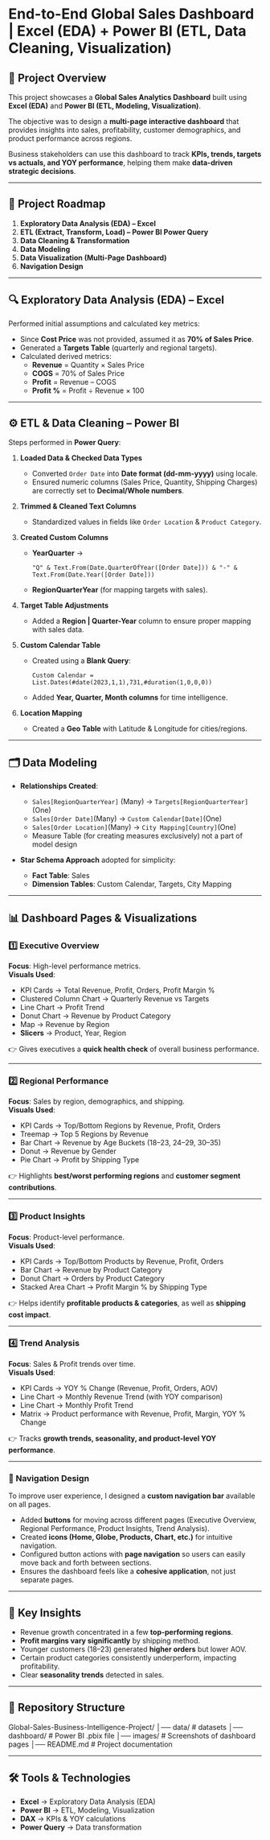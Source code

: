 # End-to-End Global Sales Dashboard | Excel (EDA) + Power BI (ETL, Data Cleaning, Visualization)

## 📌 Project Overview  
This project showcases a **Global Sales Analytics Dashboard** built using **Excel (EDA)** and **Power BI (ETL, Modeling, Visualization)**.

The objective was to design a **multi-page interactive dashboard** that provides insights into sales, profitability, customer demographics, and product performance across regions.  

Business stakeholders can use this dashboard to track **KPIs, trends, targets vs actuals, and YOY performance**, helping them make **data-driven strategic decisions**.

---

## 🧭 Project Roadmap  

1. **Exploratory Data Analysis (EDA) – Excel**  
2. **ETL (Extract, Transform, Load) – Power BI Power Query**  
3. **Data Cleaning & Transformation**  
4. **Data Modeling**  
5. **Data Visualization (Multi-Page Dashboard)**
6. **Navigation Design**

---

## 🔍 Exploratory Data Analysis (EDA) – Excel  

Performed initial assumptions and calculated key metrics:  
- Since **Cost Price** was not provided, assumed it as **70% of Sales Price**.  
- Generated a **Targets Table** (quarterly and regional targets).  
- Calculated derived metrics:  
  - **Revenue** = Quantity × Sales Price  
  - **COGS** = 70% of Sales Price  
  - **Profit** = Revenue – COGS  
  - **Profit %** = Profit ÷ Revenue × 100  

---

## ⚙️ ETL & Data Cleaning – Power BI  

Steps performed in **Power Query**:  

1. **Loaded Data & Checked Data Types**  
   - Converted `Order Date` into **Date format (dd-mm-yyyy)** using locale.  
   - Ensured numeric columns (Sales Price, Quantity, Shipping Charges) are correctly set to **Decimal/Whole numbers**.  

2. **Trimmed & Cleaned Text Columns**  
   - Standardized values in fields like `Order Location` & `Product Category`.  

3. **Created Custom Columns**  
   - **YearQuarter** →  
     ```powerquery
     "Q" & Text.From(Date.QuarterOfYear([Order Date])) & "-" & Text.From(Date.Year([Order Date]))
     ```
   - **RegionQuarterYear** (for mapping targets with sales).  

4. **Target Table Adjustments**  
   - Added a **Region | Quarter-Year** column to ensure proper mapping with sales data.  

5. **Custom Calendar Table**  
   - Created using a **Blank Query**:  
     ```powerbi
     Custom Calendar = List.Dates(#date(2023,1,1),731,#duration(1,0,0,0))
     ```  
   - Added **Year, Quarter, Month columns** for time intelligence.  

6. **Location Mapping**  
   - Created a **Geo Table** with Latitude & Longitude for cities/regions.  

---

## 🗂️ Data Modeling  

- **Relationships Created**:  
  - `Sales[RegionQuarterYear]` (Many) → `Targets[RegionQuarterYear]` (One)  
  - `Sales[Order Date]`(Many) → `Custom Calendar[Date]`(One)
  - `Sales[Order Location]`(Many) → `City Mapping[Country]`(One)
  - Measure Table (for creating measures exclusively) not a part of model design

- **Star Schema Approach** adopted for simplicity:  
  - **Fact Table**: Sales  
  - **Dimension Tables**: Custom Calendar, Targets, City Mapping  

---

## 📊 Dashboard Pages & Visualizations  

### 1️⃣ Executive Overview  
**Focus**: High-level performance metrics.  
**Visuals Used**:  
- KPI Cards → Total Revenue, Profit, Orders, Profit Margin %  
- Clustered Column Chart → Quarterly Revenue vs Targets  
- Line Chart → Profit Trend  
- Donut Chart → Revenue by Product Category  
- Map → Revenue by Region  
- **Slicers** → Product, Year, Region  

👉 Gives executives a **quick health check** of overall business performance.  

---

### 2️⃣ Regional Performance  
**Focus**: Sales by region, demographics, and shipping.  
**Visuals Used**:  
- KPI Cards → Top/Bottom Regions by Revenue, Profit, Orders  
- Treemap → Top 5 Regions by Revenue  
- Bar Chart → Revenue by Age Buckets (18–23, 24–29, 30–35)  
- Donut → Revenue by Gender  
- Pie Chart → Profit by Shipping Type  

👉 Highlights **best/worst performing regions** and **customer segment contributions**.  

---

### 3️⃣ Product Insights  
**Focus**: Product-level performance.  
**Visuals Used**:  
- KPI Cards → Top/Bottom Products by Revenue, Profit, Orders  
- Bar Chart → Revenue by Product Category  
- Donut Chart → Orders by Product Category  
- Stacked Area Chart → Profit Margin % by Shipping Type  

👉 Helps identify **profitable products & categories**, as well as **shipping cost impact**.  

---

### 4️⃣ Trend Analysis  
**Focus**: Sales & Profit trends over time.  
**Visuals Used**:  
- KPI Cards → YOY % Change (Revenue, Profit, Orders, AOV)  
- Line Chart → Monthly Revenue Trend (with YOY comparison)  
- Line Chart → Monthly Profit Trend  
- Matrix → Product performance with Revenue, Profit, Margin, YOY % Change  

👉 Tracks **growth trends, seasonality, and product-level YOY performance**.  

---

### 🔄 Navigation Design  
To improve user experience, I designed a **custom navigation bar** available on all pages.  

- Added **buttons** for moving across different pages (Executive Overview, Regional Performance, Product Insights, Trend Analysis).  
- Created **icons (Home, Globe, Products, Chart, etc.)** for intuitive navigation.  
- Configured button actions with **page navigation** so users can easily move back and forth between sections.  
- Ensures the dashboard feels like a **cohesive application**, not just separate pages.  

---

## 🚀 Key Insights  

- Revenue growth concentrated in a few **top-performing regions**.  
- **Profit margins vary significantly** by shipping method.  
- Younger customers (18–23) generated **higher orders** but lower AOV.  
- Certain product categories consistently underperform, impacting profitability.  
- Clear **seasonality trends** detected in sales.  

---

## 📂 Repository Structure 

Global-Sales-Business-Intelligence-Project/
│── data/ # datasets
│── dashboard/ # Power BI .pbix file
│── images/ # Screenshots of dashboard pages
│── README.md # Project documentation


---

## 🛠️ Tools & Technologies  

- **Excel** → Exploratory Data Analysis (EDA)  
- **Power BI** → ETL, Modeling, Visualization  
- **DAX** → KPIs & YOY calculations  
- **Power Query** → Data transformation  




